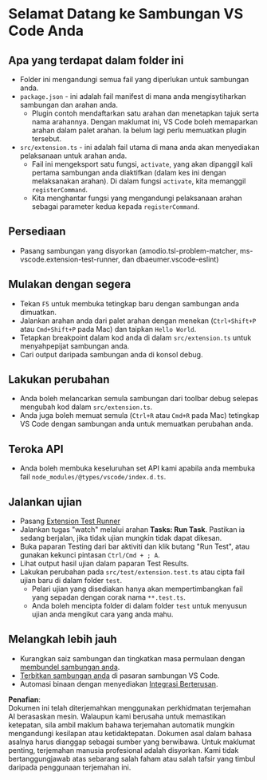 # Selamat Datang ke Sambungan VS Code Anda

## Apa yang terdapat dalam folder ini

* Folder ini mengandungi semua fail yang diperlukan untuk sambungan anda.
* `package.json` - ini adalah fail manifest di mana anda mengisytiharkan sambungan dan arahan anda.
  * Plugin contoh mendaftarkan satu arahan dan menetapkan tajuk serta nama arahannya. Dengan maklumat ini, VS Code boleh memaparkan arahan dalam palet arahan. Ia belum lagi perlu memuatkan plugin tersebut.
* `src/extension.ts` - ini adalah fail utama di mana anda akan menyediakan pelaksanaan untuk arahan anda.
  * Fail ini mengeksport satu fungsi, `activate`, yang akan dipanggil kali pertama sambungan anda diaktifkan (dalam kes ini dengan melaksanakan arahan). Di dalam fungsi `activate`, kita memanggil `registerCommand`.
  * Kita menghantar fungsi yang mengandungi pelaksanaan arahan sebagai parameter kedua kepada `registerCommand`.

## Persediaan

* Pasang sambungan yang disyorkan (amodio.tsl-problem-matcher, ms-vscode.extension-test-runner, dan dbaeumer.vscode-eslint)

## Mulakan dengan segera

* Tekan `F5` untuk membuka tetingkap baru dengan sambungan anda dimuatkan.
* Jalankan arahan anda dari palet arahan dengan menekan (`Ctrl+Shift+P` atau `Cmd+Shift+P` pada Mac) dan taipkan `Hello World`.
* Tetapkan breakpoint dalam kod anda di dalam `src/extension.ts` untuk menyahpepijat sambungan anda.
* Cari output daripada sambungan anda di konsol debug.

## Lakukan perubahan

* Anda boleh melancarkan semula sambungan dari toolbar debug selepas mengubah kod dalam `src/extension.ts`.
* Anda juga boleh memuat semula (`Ctrl+R` atau `Cmd+R` pada Mac) tetingkap VS Code dengan sambungan anda untuk memuatkan perubahan anda.

## Teroka API

* Anda boleh membuka keseluruhan set API kami apabila anda membuka fail `node_modules/@types/vscode/index.d.ts`.

## Jalankan ujian

* Pasang [Extension Test Runner](https://marketplace.visualstudio.com/items?itemName=ms-vscode.extension-test-runner)
* Jalankan tugas "watch" melalui arahan **Tasks: Run Task**. Pastikan ia sedang berjalan, jika tidak ujian mungkin tidak dapat dikesan.
* Buka paparan Testing dari bar aktiviti dan klik butang "Run Test", atau gunakan kekunci pintasan `Ctrl/Cmd + ; A`.
* Lihat output hasil ujian dalam paparan Test Results.
* Lakukan perubahan pada `src/test/extension.test.ts` atau cipta fail ujian baru di dalam folder `test`.
  * Pelari ujian yang disediakan hanya akan mempertimbangkan fail yang sepadan dengan corak nama `**.test.ts`.
  * Anda boleh mencipta folder di dalam folder `test` untuk menyusun ujian anda mengikut cara yang anda mahu.

## Melangkah lebih jauh

* Kurangkan saiz sambungan dan tingkatkan masa permulaan dengan [membundel sambungan anda](https://code.visualstudio.com/api/working-with-extensions/bundling-extension).
* [Terbitkan sambungan anda](https://code.visualstudio.com/api/working-with-extensions/publishing-extension) di pasaran sambungan VS Code.
* Automasi binaan dengan menyediakan [Integrasi Berterusan](https://code.visualstudio.com/api/working-with-extensions/continuous-integration).

**Penafian**:  
Dokumen ini telah diterjemahkan menggunakan perkhidmatan terjemahan AI berasaskan mesin. Walaupun kami berusaha untuk memastikan ketepatan, sila ambil maklum bahawa terjemahan automatik mungkin mengandungi kesilapan atau ketidaktepatan. Dokumen asal dalam bahasa asalnya harus dianggap sebagai sumber yang berwibawa. Untuk maklumat penting, terjemahan manusia profesional adalah disyorkan. Kami tidak bertanggungjawab atas sebarang salah faham atau salah tafsir yang timbul daripada penggunaan terjemahan ini.
